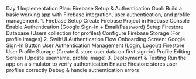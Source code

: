 Day 1 Implementation Plan: Firebase Setup & Authentication
Goal: Build a basic working app with Firebase integration, user authentication, and profile management.
1️. Firebase Setup
 Create Firebase Project in Firebase Console Enable Authentication (Google Sign-In + Email/Password) Setup Firestore Database (Users collection for profiles) Configure Firebase Storage (For profile images)
2. SwiftUI Authentication Flow
 Onboarding Screen: Google Sign-In Button User Authentication Management (Login, Logout) Firestore User Profile Storage (Create & store user data on first sign-in) Profile Editing Screen (Update username, profile image)
3. Deployment & Testing
 Run the app on a simulator to verify authentication Ensure Firestore stores user profiles correctly Debug & handle authentication errors
